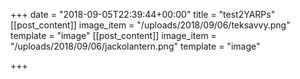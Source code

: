 +++
date = "2018-09-05T22:39:44+00:00"
title = "test2YARPs"
[[post_content]]
image_item = "/uploads/2018/09/06/teksavvy.png"
template = "image"
[[post_content]]
image_item = "/uploads/2018/09/06/jackolantern.png"
template = "image"

+++
